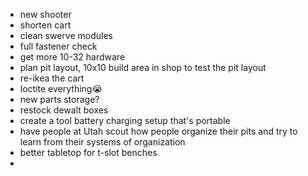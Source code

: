 - new shooter
- shorten cart
- clean swerve modules
- full fastener check
- get more 10-32 hardware
- plan pit layout, 10x10 build area in shop to test the pit layout
- re-ikea the cart
- loctite everything😭
- new parts storage?
- restock dewalt boxes
- create a tool battery charging setup that's portable
- have people at Utah scout how people organize their pits and try to learn from their systems of organization
- better tabletop for t-slot benches
- 